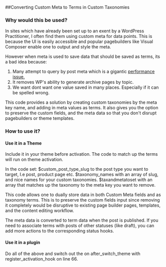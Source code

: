 ##Converting Custom Meta to Terms in Custom Taxonomies

### Why would this be used?

In sites which have already been set up to an exent by a WordPress Practitioner, I often find them using custom meta for data points. This is because the UI is easily accessible and popular pagebuilders like Visual Composer enable one to output and style the meta. 

However when meta is used to save data that should be saved as terms, its a bad idea because:

1. Many attempt to query by post meta which is a gigantic [performance issue.](https://tomjn.com/2016/12/05/post-meta-abuse/)
2. It removes WP's ability to generate archive pages by topic.
3. We want dont want one value saved in many places. Especially if it can be spelled wrong.

This code provides a solution by creating custom taxonomies by the meta key name, and adding in meta values as terms. It also gives you the option to preserve the custom fields, and the meta data so that you don't disrupt pagebuilders or theme templates.

### How to use it?

#### Use it in a Theme

Include it in your theme before activation. The code to match up the terms will run on theme activation.

In the code set:
$custom_post_type_slug to the post type you want to target, I.e post, product page etc.
$taxonomy_names with an array of slug, and nice names for your custom taxonomies.
$taxandmetatoset with an array that matches up the taxonomy to the meta key you want to remove.

This code allows one to dually store data in both Custom Meta fields and as taxonomy terms. This is to preserve the custom fields input since removing it completely would be disruptive to existing page builder pages, templates, and the content editing workflow.

The meta data is converted to term data when the post is published. If you need to associate terms with posts of other statuses (like draft), you can add more actions to the corresponding status hooks.


#### Use it in a plugin 

Do all of the above and switch out the on after_switch_theme with register_activation_hook on line 66.
